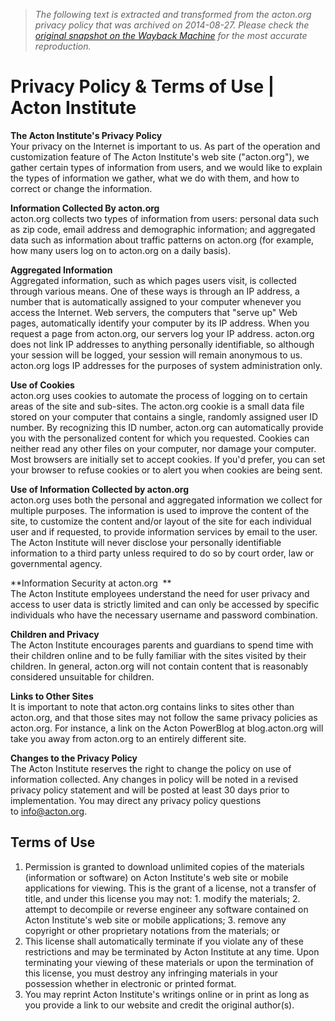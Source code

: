> *The following text is extracted and transformed from the acton.org privacy policy that was archived on 2014-08-27. Please check the [original snapshot on the Wayback Machine](https://web.archive.org/web/20140827150904id_/http%3A//www.acton.org/privacy) for the most accurate reproduction.*

# Privacy Policy & Terms of Use | Acton Institute

**The Acton Institute's Privacy Policy**  
Your privacy on the Internet is important to us. As part of the operation and customization feature of The Acton Institute's web site ("acton.org"), we gather certain types of information from users, and we would like to explain the types of information we gather, what we do with them, and how to correct or change the information.

**Information Collected By acton.org**    
acton.org collects two types of information from users: personal data such as zip code, email address and demographic information; and aggregated data such as information about traffic patterns on acton.org (for example, how many users log on to acton.org on a daily basis).

**Aggregated Information**    
Aggregated information, such as which pages users visit, is collected through various means. One of these ways is through an IP address, a number that is automatically assigned to your computer whenever you access the Internet. Web servers, the computers that "serve up" Web pages, automatically identify your computer by its IP address. When you request a page from acton.org, our servers log your IP address. acton.org does not link IP addresses to anything personally identifiable, so although your session will be logged, your session will remain anonymous to us. acton.org logs IP addresses for the purposes of system administration only.

**Use of Cookies**    
acton.org uses cookies to automate the process of logging on to certain areas of the site and sub-sites. The acton.org cookie is a small data file stored on your computer that contains a single, randomly assigned user ID number. By recognizing this ID number, acton.org can automatically provide you with the personalized content for which you requested. Cookies can neither read any other files on your computer, nor damage your computer. Most browsers are initially set to accept cookies. If you'd prefer, you can set your browser to refuse cookies or to alert you when cookies are being sent.

**Use of Information Collected by acton.org**    
acton.org uses both the personal and aggregated information we collect for multiple purposes. The information is used to improve the content of the site, to customize the content and/or layout of the site for each individual user and if requested, to provide information services by email to the user. The Acton Institute will never disclose your personally identifiable information to a third party unless required to do so by court order, law or governmental agency.

**Information Security at acton.org  **  
The Acton Institute employees understand the need for user privacy and access to user data is strictly limited and can only be accessed by specific individuals who have the necessary username and password combination. 

**Children and Privacy**    
The Acton Institute encourages parents and guardians to spend time with their children online and to be fully familiar with the sites visited by their children. In general, acton.org will not contain content that is reasonably considered unsuitable for children.

**Links to Other Sites**    
It is important to note that acton.org contains links to sites other than acton.org, and that those sites may not follow the same privacy policies as acton.org. For instance, a link on the Acton PowerBlog at blog.acton.org will take you away from acton.org to an entirely different site.

**Changes to the Privacy Policy**    
The Acton Institute reserves the right to change the policy on use of information collected. Any changes in policy will be noted in a revised privacy policy statement and will be posted at least 30 days prior to implementation. You may direct any privacy policy questions to [info@acton.org](mailto:info@acton.org). 

##  Terms of Use

  1. Permission is granted to download unlimited copies of the materials (information or software) on Acton Institute's web site or mobile applications for viewing. This is the grant of a license, not a transfer of title, and under this license you may not: 
    1. modify the materials;
    2. attempt to decompile or reverse engineer any software contained on Acton Institute's web site or mobile applications;
    3. remove any copyright or other proprietary notations from the materials; or
  2. This license shall automatically terminate if you violate any of these restrictions and may be terminated by Acton Institute at any time. Upon terminating your viewing of these materials or upon the termination of this license, you must destroy any infringing materials in your possession whether in electronic or printed format.
  3. You may reprint Acton Institute's writings online or in print as long as you provide a link to our website and credit the original author(s).


